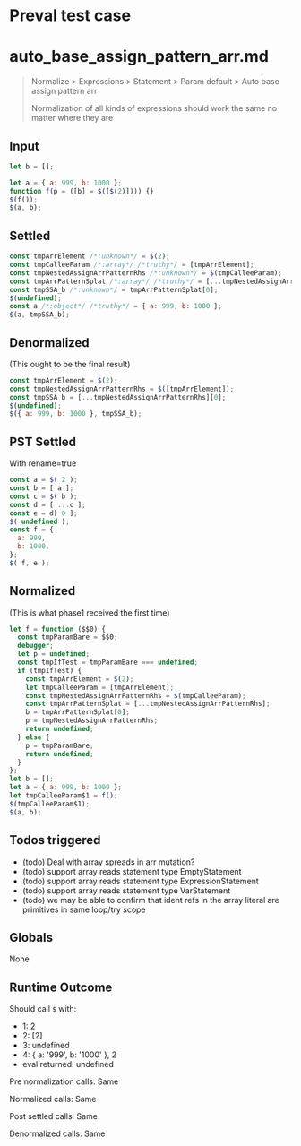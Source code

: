 # Preval test case

# auto_base_assign_pattern_arr.md

> Normalize > Expressions > Statement > Param default > Auto base assign pattern arr
>
> Normalization of all kinds of expressions should work the same no matter where they are

## Input

`````js filename=intro
let b = [];

let a = { a: 999, b: 1000 };
function f(p = ([b] = $([$(2)]))) {}
$(f());
$(a, b);
`````


## Settled


`````js filename=intro
const tmpArrElement /*:unknown*/ = $(2);
const tmpCalleeParam /*:array*/ /*truthy*/ = [tmpArrElement];
const tmpNestedAssignArrPatternRhs /*:unknown*/ = $(tmpCalleeParam);
const tmpArrPatternSplat /*:array*/ /*truthy*/ = [...tmpNestedAssignArrPatternRhs];
const tmpSSA_b /*:unknown*/ = tmpArrPatternSplat[0];
$(undefined);
const a /*:object*/ /*truthy*/ = { a: 999, b: 1000 };
$(a, tmpSSA_b);
`````


## Denormalized
(This ought to be the final result)

`````js filename=intro
const tmpArrElement = $(2);
const tmpNestedAssignArrPatternRhs = $([tmpArrElement]);
const tmpSSA_b = [...tmpNestedAssignArrPatternRhs][0];
$(undefined);
$({ a: 999, b: 1000 }, tmpSSA_b);
`````


## PST Settled
With rename=true

`````js filename=intro
const a = $( 2 );
const b = [ a ];
const c = $( b );
const d = [ ...c ];
const e = d[ 0 ];
$( undefined );
const f = {
  a: 999,
  b: 1000,
};
$( f, e );
`````


## Normalized
(This is what phase1 received the first time)

`````js filename=intro
let f = function ($$0) {
  const tmpParamBare = $$0;
  debugger;
  let p = undefined;
  const tmpIfTest = tmpParamBare === undefined;
  if (tmpIfTest) {
    const tmpArrElement = $(2);
    let tmpCalleeParam = [tmpArrElement];
    const tmpNestedAssignArrPatternRhs = $(tmpCalleeParam);
    const tmpArrPatternSplat = [...tmpNestedAssignArrPatternRhs];
    b = tmpArrPatternSplat[0];
    p = tmpNestedAssignArrPatternRhs;
    return undefined;
  } else {
    p = tmpParamBare;
    return undefined;
  }
};
let b = [];
let a = { a: 999, b: 1000 };
let tmpCalleeParam$1 = f();
$(tmpCalleeParam$1);
$(a, b);
`````


## Todos triggered


- (todo) Deal with array spreads in arr mutation?
- (todo) support array reads statement type EmptyStatement
- (todo) support array reads statement type ExpressionStatement
- (todo) support array reads statement type VarStatement
- (todo) we may be able to confirm that ident refs in the array literal are primitives in same loop/try scope


## Globals


None


## Runtime Outcome


Should call `$` with:
 - 1: 2
 - 2: [2]
 - 3: undefined
 - 4: { a: '999', b: '1000' }, 2
 - eval returned: undefined

Pre normalization calls: Same

Normalized calls: Same

Post settled calls: Same

Denormalized calls: Same
